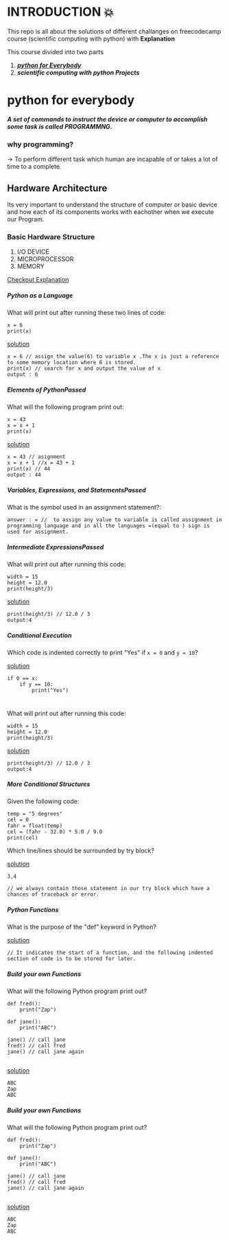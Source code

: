 # INTRODUCTION :boom:
This repo is all about the solutions of different challanges on freecodecamp course (scientific computing with python) with **Explanation**

This course divided into two parts
1. [***python for Everybody***](#python-for-everybody)
2. ***scientific computing with python Projects***

# python for everybody

***A set of commands to instruct the device or computer to accomplish some task is called  PROGRAMMNG.***

### why programming?
-> To perform different task which human are incapable of or takes a lot of time to a complete.

## Hardware Architecture
Its very important to understand the structure of computer or basic device and how each of its components works with eachother when we execute our Program.

### Basic Hardware Structure

1. I/O DEVICE
2. MICROPROCESSOR
3. MEMORY

[Checkout Explanation](https://youtu.be/VQZTZsXk8sA)

##### Python as a Language

What will print out after running these two lines of code:
```
x = 6
print(x)
```

<ins> solution </ins>
```
x = 6 // assign the value(6) to variable x .The x is just a reference to some memory location where 6 is stored.
print(x) // search for x and output the value of x
output : 6

```
#####  Elements of PythonPassed
What will the following program print out:
```
x = 43
x = x + 1
print(x)

```
<ins> solution </ins>
```
x = 43 // asignment
x = x + 1 //x = 43 + 1 
print(x) // 44
output : 44
```
#####  Variables, Expressions, and StatementsPassed

What is the symbol used in an assignment statement?:
```
answer : = //  to assign any value to variable is called assignment in programming language and in all the languages =(equal to ) sign is used for assignment.
```
#####  Intermediate ExpressionsPassed

What will print out after running this code:
```
width = 15
height = 12.0
print(height/3)
```
<ins> solution </ins>

```
print(height/3) // 12.0 / 3 
output:4
```

#####  Conditional Execution

Which code is indented correctly to print "Yes" if `x = 0` and `y = 10`? 

<ins> solution </ins>

```
if 0 == x:
    if y == 10:
        print("Yes")
        
```

#####  

What will print out after running this code:
```
width = 15
height = 12.0
print(height/3)
```
<ins> solution </ins>

```
print(height/3) // 12.0 / 3 
output:4
```


#####  More Conditional Structures

Given the following code:
```
temp = "5 degrees"
cel = 0
fahr = float(temp)
cel = (fahr - 32.0) * 5.0 / 9.0
print(cel)
```
Which line/lines should be surrounded by try block?

<ins> solution </ins>

```
3,4

// we always contain those statement in our try block which have a chances of traceback or error.
```

#####  Python Functions

What is the purpose of the "def" keyword in Python?

<ins> solution </ins>

```
// It indicates the start of a function, and the following indented section of code is to be stored for later.

```
#####  Build your own Functions

What will the following Python program print out?
```
def fred():
    print("Zap")
    
def jane():
    print("ABC")
    
jane() // call jane
fred() // call fred
jane() // call jane again
    
```
<ins> solution </ins>

```
ABC
Zap
ABC
``` 

#####  Build your own Functions

What will the following Python program print out?
```
def fred():
    print("Zap")
    
def jane():
    print("ABC")
    
jane() // call jane
fred() // call fred
jane() // call jane again
    
```
<ins> solution </ins>

```
ABC
Zap
ABC
``` 
